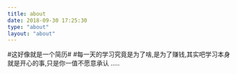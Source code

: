 ```yaml
---
title: about
date: 2018-09-30 17:25:30
type: "about"
layout: "about"
---
```


#这好像就是一个简历#
#每一天的学习究竟是为了啥,是为了赚钱,其实吧学习本身就是开心的事,只是你一值不愿意承认 .....
